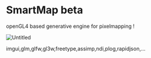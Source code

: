 # SmartMap beta

openGL4 based generative engine for pixelmapping !

![Untitled](https://github.com/tourkit/smartmap/assets/63537158/83edf0bb-887d-43bf-81c0-d0bc87c683d8)

imgui,glm,glfw,gl3w,freetype,assimp,ndi,plog,rapidjson,...
